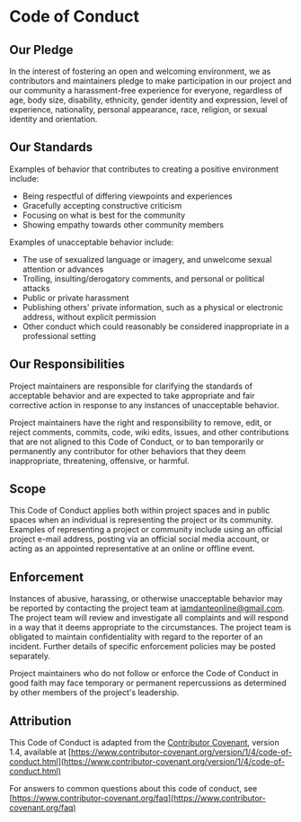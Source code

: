 # Code of Conduct

## Our Pledge

In the interest of fostering an open and welcoming environment, 
we as contributors and maintainers pledge to make participation in our project and our community a harassment-free experience for everyone, 
regardless of age, body size, disability, ethnicity, gender identity and expression, level of experience, nationality, 
personal appearance, race, religion, or sexual identity and orientation.

## Our Standards

Examples of behavior that contributes to creating a positive environment include:

- Being respectful of differing viewpoints and experiences
- Gracefully accepting constructive criticism
- Focusing on what is best for the community
- Showing empathy towards other community members

Examples of unacceptable behavior include:

- The use of sexualized language or imagery, and unwelcome sexual attention or advances
- Trolling, insulting/derogatory comments, and personal or political attacks
- Public or private harassment
- Publishing others' private information, such as a physical or electronic address, without explicit permission
- Other conduct which could reasonably be considered inappropriate in a professional setting

## Our Responsibilities

Project maintainers are responsible for clarifying the standards of acceptable behavior and are expected 
to take appropriate and fair corrective action in response to any instances of unacceptable behavior.

Project maintainers have the right and responsibility to remove, edit, or reject comments, commits, code, wiki edits, 
issues, and other contributions that are not aligned to this Code of Conduct, 
or to ban temporarily or permanently any contributor for other behaviors that they deem inappropriate, threatening, offensive, or harmful.

## Scope

This Code of Conduct applies both within project spaces and in public spaces when an individual is representing the project or its community. 
Examples of representing a project or community include using an official project e-mail address, 
posting via an official social media account, or acting as an appointed representative at an online or offline event.

## Enforcement

Instances of abusive, harassing, or otherwise unacceptable behavior may be reported by contacting the project team 
at [iamdanteonline@gmail.com](mailto:iamdanteonline@gmail.com). 
The project team will review and investigate all complaints and will respond in a way that it deems appropriate to the circumstances. 
The project team is obligated to maintain confidentiality with regard to the reporter of an incident. 
Further details of specific enforcement policies may be posted separately.

Project maintainers who do not follow or enforce the Code of Conduct in good faith may face temporary or permanent 
repercussions as determined by other members of the project's leadership.

## Attribution

This Code of Conduct is adapted from the [Contributor Covenant](https://www.contributor-covenant.org), 
version 1.4, available 
at [https://www.contributor-covenant.org/version/1/4/code-of-conduct.html](https://www.contributor-covenant.org/version/1/4/code-of-conduct.html)

For answers to common questions about this code of conduct, 
see [https://www.contributor-covenant.org/faq](https://www.contributor-covenant.org/faq)